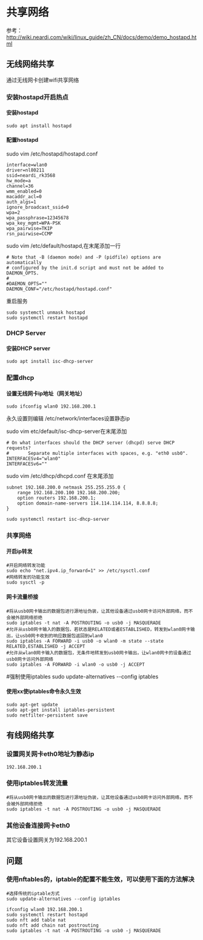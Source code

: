 # 共享网络
参考：http://wiki.neardi.com/wiki/linux_guide/zh_CN/docs/demo/demo_hostapd.html
## 无线网络共享
通过无线网卡创建wifi共享网络

### 安装hostapd开启热点
#### 安装hostapd
```
sudo apt install hostapd

```
#### 配置hostapd

sudo vim /etc/hostapd/hostapd.conf
```
interface=wlan0
driver=nl80211
ssid=neardi_rk3568
hw_mode=a
channel=36
wmm_enabled=0
macaddr_acl=0
auth_algs=1
ignore_broadcast_ssid=0
wpa=2
wpa_passphrase=12345678
wpa_key_mgmt=WPA-PSK
wpa_pairwise=TKIP
rsn_pairwise=CCMP
```
sudo vim /etc/default/hostapd,在末尾添加一行
```
# Note that -B (daemon mode) and -P (pidfile) options are automatically
# configured by the init.d script and must not be added to DAEMON_OPTS.
#
#DAEMON_OPTS=""
DAEMON_CONF="/etc/hostapd/hostapd.conf"
```
重启服务
```
sudo systemctl unmask hostapd
sudo systemctl restart hostapd
```
### DHCP Server
#### 安装DHCP server
```
sudo apt install isc-dhcp-server

```

### 配置dhcp
#### 设置无线网卡ip地址（网关地址）
```
sudo ifconfig wlan0 192.168.200.1
```
永久设置则编辑 /etc/network/interfaces设置静态ip

sudo vim etc/default/isc-dhcp-server在末尾添加
```
# On what interfaces should the DHCP server (dhcpd) serve DHCP requests?
#       Separate multiple interfaces with spaces, e.g. "eth0 usb0".
INTERFACESv4="wlan0"
INTERFACESv6=""
```
sudo vim /etc/dhcp/dhcpd.conf 在末尾添加
```              
subnet 192.168.200.0 netmask 255.255.255.0 {                          
	range 192.168.200.100 192.168.200.200;                  
	option routers 192.168.200.1;           
	option domain-name-servers 114.114.114.114, 8.8.8.8;           
}       
```

```
sudo systemctl restart isc-dhcp-server
```
### 共享网络
#### 开启ip转发
```
#开启网络转发功能
sudo echo "net.ipv4.ip_forward=1" >> /etc/sysctl.conf
#网络转发的功能生效
sudo sysctl -p

```
#### 网卡流量桥接
```
#将从usb0网卡输出的数据包进行源地址伪装，让其他设备通过usb0网卡访问外部网络，而不会被外部网络拒绝
sudo iptables -t nat -A POSTROUTING -o usb0 -j MASQUERADE
#允许从usb0网卡输入的数据包，若状态是RELATED或者ESTABLISHED，转发到wlan0网卡输出，让usb0网卡收到的响应数据包返回到wlan0
sudo iptables -A FORWARD -i usb0 -o wlan0 -m state --state RELATED,ESTABLISHED -j ACCEPT
#允许从wlan0网卡输入的数据包，无条件地转发到usb0网卡输出，让wlan0网卡的设备通过usb0网卡访问外部网络
sudo iptables -A FORWARD -i wlan0 -o usb0 -j ACCEPT
```
#强制使用iptables
sudo update-alternatives --config iptables


#### 使用xx使iptables命令永久生效
```
sudo apt-get update
sudo apt-get install iptables-persistent
sudo netfilter-persistent save
```

## 有线网络共享
### 设置网关网卡eth0地址为静态ip
```
192.168.200.1
```
### 使用iptables转发流量
```
#将从usb0网卡输出的数据包进行源地址伪装，让其他设备通过usb0网卡访问外部网络，而不会被外部网络拒绝
sudo iptables -t nat -A POSTROUTING -o usb0 -j MASQUERADE

```
### 其他设备连接网卡eth0
其它设备设置网关为192.168.200.1

## 问题
### 使用nftables的，iptable的配置不能生效，可以使用下面的方法解决
```
#选择传统的iptable方式
sudo update-alternatives --config iptables

ifconfig wlan0 192.168.200.1
sudo systemctl restart hostapd
sudo nft add table nat
sudo nft add chain nat postrouting
sudo iptables -t nat -A POSTROUTING -o usb0 -j MASQUERADE

```

